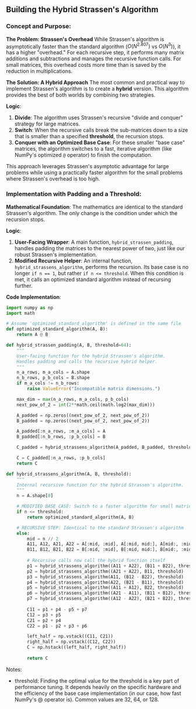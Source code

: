 ## Building the Hybrid Strassen's Algorithm

### Concept and Purpose:

**The Problem: Strassen's Overhead**
While Strassen's algorithm is asymptotically faster than the standard algorithm ($O(N^{2.807})$ vs $O(N^3)$), it has a higher "overhead." For each recursive step, it performs many matrix additions and subtractions and manages the recursive function calls. For small matrices, this overhead costs more time than is saved by the reduction in multiplications.

**The Solution: A Hybrid Approach**
The most common and practical way to implement Strassen's algorithm is to create a **hybrid** version. This algorithm provides the best of both worlds by combining two strategies.

**Logic**:
1.  **Divide**: The algorithm uses Strassen's recursive "divide and conquer" strategy for large matrices.
2.  **Switch**: When the recursive calls break the sub-matrices down to a size that is smaller than a specified **threshold**, the recursion stops.
3.  **Conquer with an Optimized Base Case**: For these smaller "base case" matrices, the algorithm switches to a fast, iterative algorithm (like NumPy's optimized `@` operator) to finish the computation.

This approach leverages Strassen's asymptotic advantage for large problems while using a practically faster algorithm for the small problems where Strassen's overhead is too high.

### Implementation with Padding and a Threshold:

**Mathematical Foundation**:
The mathematics are identical to the standard Strassen's algorithm. The only change is the condition under which the recursion stops.

**Logic**:
1.  **User-Facing Wrapper**: A main function, `hybrid_strassen_padding`, handles padding the matrices to the nearest power of two, just like our robust Strassen's implementation.
2.  **Modified Recursive Helper**: An internal function, `hybrid_strassens_algorithm`, performs the recursion. Its base case is no longer `if n == 1`, but rather `if n <= threshold`. When this condition is met, it calls an optimized standard algorithm instead of recursing further.

**Code Implementation**:
```python
import numpy as np
import math

# Assume 'optimized_standard_algorithm' is defined in the same file
def optimized_standard_algorithm(A, B):
    return A @ B

def hybrid_strassen_padding(A, B, threshold=64):
    """
    User-facing function for the hybrid Strassen's algorithm.
    Handles padding and calls the recursive hybrid helper.
    """
    n_a_rows, m_a_cols = A.shape
    n_b_rows, p_b_cols = B.shape
    if m_a_cols != n_b_rows:
        raise ValueError("Incompatible matrix dimensions.")

    max_dim = max(n_a_rows, m_a_cols, p_b_cols)
    next_pow_of_2 = int(2**math.ceil(math.log2(max_dim)))

    A_padded = np.zeros((next_pow_of_2, next_pow_of_2))
    B_padded = np.zeros((next_pow_of_2, next_pow_of_2))

    A_padded[:n_a_rows, :m_a_cols] = A
    B_padded[:n_b_rows, :p_b_cols] = B

    C_padded = hybrid_strassens_algorithm(A_padded, B_padded, threshold)

    C = C_padded[:n_a_rows, :p_b_cols]
    return C

def hybrid_strassens_algorithm(A, B, threshold):
    """
    Internal recursive function for the hybrid Strassen's algorithm.
    """
    n = A.shape[0]

    # MODIFIED BASE CASE: Switch to a faster algorithm for small matrices
    if n <= threshold:
        return optimized_standard_algorithm(A, B)

    # RECURSIVE STEP: Identical to the standard Strassen's algorithm
    else:
        mid = n // 2
        A11, A12, A21, A22 = A[:mid, :mid], A[:mid, mid:], A[mid:, :mid], A[mid:, mid:]
        B11, B12, B21, B22 = B[:mid, :mid], B[:mid, mid:], B[mid:, :mid], B[mid:, mid:]
        
        # Recursive calls now call the hybrid function itself
        p1 = hybrid_strassens_algorithm((A11 + A22), (B11 + B22), threshold)
        p2 = hybrid_strassens_algorithm((A21 + A22), B11, threshold)
        p3 = hybrid_strassens_algorithm(A11, (B12 - B22), threshold)
        p4 = hybrid_strassens_algorithm(A22, (B21 - B11), threshold)
        p5 = hybrid_strassens_algorithm((A11 + A12), B22, threshold)
        p6 = hybrid_strassens_algorithm((A21 - A11), (B11 + B12), threshold)
        p7 = hybrid_strassens_algorithm((A12 - A22), (B21 + B22), threshold)
        
        C11 = p1 + p4 - p5 + p7
        C12 = p3 + p5
        C21 = p2 + p4
        C22 = p1 - p2 + p3 + p6

        left_half = np.vstack((C11, C21))
        right_half = np.vstack((C12, C22))
        C = np.hstack((left_half, right_half))
        
        return C
```

Notes:

- threshold: Finding the optimal value for the threshold is a key part of performance tuning. It depends heavily on the specific hardware and the efficiency of the base case implementation (in our case, how fast NumPy's @ operator is). Common values are 32, 64, or 128.